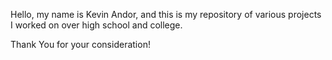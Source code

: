 Hello, my name is Kevin Andor, and this is my repository of various projects I worked on over high school and college.

Thank You for your consideration!
